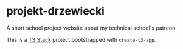 # projekt-drzewiecki
A short school project website about my technical school's patreon.

This is a [T3 Stack](https://create.t3.gg/) project bootstrapped with `create-t3-app`.
